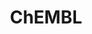 ---
layout: default
bigquery: https://console.cloud.google.com/bigquery?p=patents-public-data&d=ebi_chembl&page=dataset
citation: '"The ChEMBL database in 2017." Anna Gaulton, Anne Hersey, Michał Nowotka,
  A Patrícia Bento, Jon Chambers, David Mendez, Prudence Mutowo, Francis Atkinson,
  Louisa J Bellis, Elena Cibrián-Uhalte, Mark Davies, Nathan Dedman, Anneli Karlsson,
  María Paula Magariños, John P Overington, George Papadatos, Ines Smit, Andrew R
  Leach Nucleic acids Research (2017) 45 (Database Issue), D945-D954'
contributors: European Bioinformatics Institute
cost: None
description: ChEMBL Data is a manually curated database of small molecules used in
  drug discovery, including information about existing patented drugs.
documentation: 'schema: https://www.ebi.ac.uk/chembl/db_schema


  '
last_edit: Mon, 04 Apr 2022 19:07:30 GMT
location: https://console.cloud.google.com/marketplace/product/google_patents_public_datasets/chembl
maintained_by: EMBL-EBI, an outstation of European Molecular Biology Laboratory
related_publications: '

  ChEMBL: towards direct deposition of bioassay data.


  Mendez D, Gaulton A, Bento AP, Chambers J, De Veij M, Félix E, Magariños MP, Mosquera
  JF, Mutowo P, Nowotka M, Gordillo-Marañón M, Hunter F, Junco L, Mugumbate G, Rodriguez-Lopez
  M, Atkinson F, Bosc N, Radoux CJ, Segura-Cabrera A, Hersey A, Leach AR.


  — Nucleic Acids Res. 2019; 47(D1):D930-D940. doi: 10.1093/nar/gky1075

  '
schema_fields: '[''domain_type'', ''alert_id'', ''toid'', ''mc_target_accession'',
  ''assay_organism'', ''biocomp_id'', ''protein_class_desc'', ''published_units'',
  ''frac_code'', ''mesh_heading'', ''ad_type'', ''start_position'', ''log_id'', ''cx_logd'',
  ''path'', ''year'', ''component_id'', ''bto_id'', ''source'', ''prodrug'', ''as_id'',
  ''level1_description'', ''patent_id'', ''data_validity_comment'', ''uo_units'',
  ''cell_description'', ''withdrawn_reason'', ''last_active'', ''confidence'', ''metref_id'',
  ''level1'', ''level4'', ''level5'', ''metabolite_record_id'', ''cell_source_organism'',
  ''publication_number'', ''co_stem_id'', ''sequence_md5sum'', ''parent_go_id'', ''withdrawn_country'',
  ''qudt_units'', ''binding_site_comment'', ''component_type'', ''stat'', ''targrel_id'',
  ''related_tid'', ''compsyn_id'', ''l5'', ''std_act_id'', ''polymer_flag'', ''availability_type'',
  ''l7'', ''drug_product_flag'', ''formulation_id'', ''updated_by'', ''cellosaurus_id'',
  ''warning_description'', ''indref_id'', ''l6'', ''definition'', ''cell_source_tissue'',
  ''smarts'', ''ass_cls_map_id'', ''level2_description'', ''mol_atc_id'', ''assay_test_type'',
  ''mechanism_comment'', ''first_approval'', ''curation_comment'', ''organism'', ''uberon_id'',
  ''delist_flag'', ''src_id'', ''compd_id'', ''site_residues'', ''entity_type'', ''warning_country'',
  ''parent_molregno'', ''hba'', ''set_name'', ''assay_param_id'', ''published_type'',
  ''mol_hrac_id'', ''mechanism_of_action'', ''standard_flag'', ''sequence'', ''relationship_type'',
  ''issue'', ''num_ro5_violations'', ''hbd_lipinski'', ''parenteral'', ''hba_lipinski'',
  ''cidx'', ''site_name'', ''doi'', ''cx_most_apka'', ''pathway_id'', ''l3'', ''class_level'',
  ''irac_code'', ''synonyms'', ''smid'', ''go_id'', ''molecular_mechanism'', ''assay_strain'',
  ''src_description'', ''structure_type'', ''target_type'', ''level2'', ''variant_id'',
  ''molecule_type'', ''ap_id'', ''alogp'', ''molsyn_id'', ''l8'', ''acd_most_bpka'',
  ''tbl'', ''normal_range_max'', ''sei'', ''pathway_key'', ''substrate_record_id'',
  ''efo_term'', ''active_ingredient'', ''label'', ''submission_date'', ''ddd_id'',
  ''text_value'', ''qed_weighted'', ''molecular_species'', ''irac_class_id'', ''prediction_method'',
  ''patent_use_code'', ''subgroup'', ''job_id'', ''authors'', ''rtb'', ''cell_ontology_id'',
  ''species_group_flag'', ''full_mwt'', ''journal'', ''last_page'', ''confidence_score'',
  ''published_value'', ''assay_source'', ''strength'', ''comp_go_id'', ''description'',
  ''doc_type'', ''ref_id'', ''parent_id'', ''usan_stem_definition'', ''priority'',
  ''product_id'', ''upper_value'', ''met_comment'', ''major_class'', ''downgraded'',
  ''l4'', ''warning_year'', ''activity_count'', ''therapeutic_flag'', ''hrac_code'',
  ''mec_id'', ''frac_class_id'', ''tid'', ''activity_comment'', ''tissue_id'', ''molfile'',
  ''parameter_type'', ''level3'', ''sitecomp_id'', ''molregno'', ''num_lipinski_ro5_violations'',
  ''assay_id'', ''assay_subcellular_fraction'', ''research_stem'', ''mc_organism'',
  ''pref_name'', ''innovator_company'', ''mc_target_type'', ''dosed_ingredient'',
  ''heavy_atoms'', ''curated_by'', ''source_domain_id'', ''helm_notation'', ''aidx'',
  ''mc_tax_id'', ''units'', ''warning_id'', ''standard_inchi_key'', ''trade_name'',
  ''withdrawn_flag'', ''assay_desc'', ''direct_interaction'', ''standard_relation'',
  ''comp_class_id'', ''parent_type'', ''cx_logp'', ''le'', ''clo_id'', ''ddd_units'',
  ''active_molregno'', ''short_name'', ''db_version'', ''type'', ''assay_category'',
  ''oral'', ''src_assay_id'', ''selectivity_comment'', ''targcomp_id'', ''caloha_id'',
  ''bei'', ''bao_endpoint'', ''alert_set_id'', ''level4_description'', ''mesh_id'',
  ''mol_frac_id'', ''enzyme_name'', ''alert_name'', ''withdrawn_year'', ''tid_fixed'',
  ''met_conversion'', ''cell_source_tax_id'', ''acd_most_apka'', ''potential_duplicate'',
  ''ddd_value'', ''domain_id'', ''chirality'', ''parameter_value'', ''mw_freebase'',
  ''usan_stem_id'', ''drug_substance_flag'', ''approval_date'', ''usan_substem'',
  ''db_source'', ''result_flag'', ''standard_inchi'', ''assay_tissue'', ''volume'',
  ''assay_type'', ''company'', ''warnref_id'', ''cpd_str_alert_id'', ''mecref_id'',
  ''aspect'', ''met_id'', ''oc_id'', ''inorganic_flag'', ''standard_text_value'',
  ''mc_target_name'', ''domain_name'', ''isoform'', ''black_box_warning'', ''src_compound_id'',
  ''full_molformula'', ''who_name'', ''hrac_class_id'', ''standard_upper_value'',
  ''activity_id'', ''cell_name'', ''stem'', ''tax_id'', ''syn_type'', ''version'',
  ''dosage_form'', ''l1'', ''standard_value'', ''target_desc'', ''site_id'', ''drugind_id'',
  ''chembl_id'', ''atc_code'', ''comments'', ''target_mapping'', ''route'', ''first_page'',
  ''cell_id'', ''assay_cell_type'', ''record_id'', ''published_relation'', ''standard_type'',
  ''chebi_par_id'', ''bao_format'', ''indication_class'', ''previous_company'', ''relation'',
  ''protclasssyn_id'', ''pubmed_id'', ''pchembl_value'', ''nda_type'', ''usan_year'',
  ''ddd_admr'', ''rgid'', ''cx_most_bpka'', ''acd_logd'', ''annotation'', ''actsm_id'',
  ''mutation'', ''who_extra'', ''num_alerts'', ''component_synonym'', ''patent_expire_date'',
  ''relationship_desc'', ''usan_stem'', ''value'', ''acd_logp'', ''warning_class'',
  ''mol_irac_id'', ''title'', ''assay_tax_id'', ''lle'', ''ingredient'', ''updated_on'',
  ''assay_class_id'', ''action_type'', ''ref_type'', ''hbd'', ''end_position'', ''standard_units'',
  ''protein_class_id'', ''compound_name'', ''disease_efficacy'', ''abstract'', ''applicant_full_name'',
  ''orig_description'', ''mw_monoisotopic'', ''ddd_comment'', ''level3_description'',
  ''src_short_name'', ''name'', ''ref_url'', ''creation_date'', ''country'', ''normal_range_min'',
  ''warning_type'', ''entity_id'', ''ro3_pass'', ''res_stem_id'', ''relationship'',
  ''l2'', ''topical'', ''class_type'', ''doc_id'', ''protein_class_synonym'', ''withdrawn_class'',
  ''predbind_id'', ''drug_record_id'', ''ridx'', ''accession'', ''first_in_class'',
  ''psa'', ''aromatic_rings'', ''max_phase'', ''homologue'', ''status'', ''bao_id'',
  ''max_phase_for_ind'', ''domain_description'', ''patent_no'', ''prod_pat_id'', ''efo_id'',
  ''compound_key'', ''canonical_smiles'', ''idx'', ''stem_class'', ''natural_product'',
  ''enzyme_tid'', ''cl_lincs_id'']'
shortname: chembl
tags:
- biotechnology
- health
- chemical
- bioinformatics
- medical
terms_of_use: CC BY-SA 3.0
title: ChEMBL
uuid: e232a192-965c-4ec9-904c-155b6dfe56c5
---